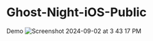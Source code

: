 # Ghost-Night-iOS-Public
Demo
![Screenshot 2024-09-02 at 3 43 17 PM](https://github.com/user-attachments/assets/c82af24b-173d-4d5f-afa5-cec2dd952b1d)
